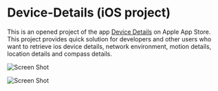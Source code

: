 Device-Details (iOS project)
==============

This is an opened project of the app <a href="https://itunes.apple.com/au/app/device-details-information/id793582130?mt=8" title="Title">
Device Details</a> on Apple App Store.  
This project provides quick solution for developers and other users who want to retrieve ios device details, network environment, motion details, location details and compass details. 

![Screen Shot](https://lh4.googleusercontent.com/-hRa5MRNOBRU/UngjCQzuABI/AAAAAAAABJY/6_f3Y6uuX5M/w640-h960-no/2013-11-05_09.37.14.png)


![Screen Shot](https://lh4.googleusercontent.com/-dpDpedSVDpA/UngjCQQ06FI/AAAAAAAABJc/FWHz6lrxiUc/w640-h960-no/2013-11-05_09.37.20.png)
